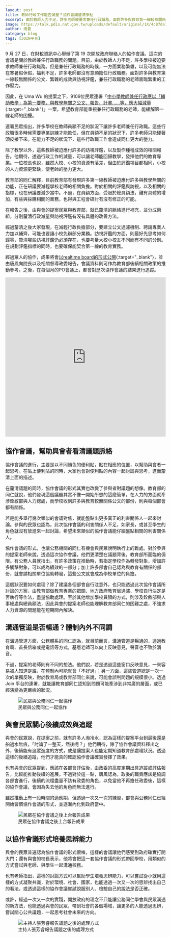 ```yaml
---
layout: post
title: 教師行政工作能否減量？協作會議釐清爭點
excerpt: 由於教師人力不足，許多老師被要求兼任行政職務，面對許多與教育第一線較無關係的公文、繁雜的成效與訪視評鑑，兼任行政職務的老師面臨繁重的工作壓力。協作會議如何釐清此問題的爭點？
image: https://talk.pdis.nat.gov.tw/uploads/default/original/1X/4c87da7388bc600b637540fc1ec590ca2a9a1d76.JPG
author: 雨蒼
category: blog
tags: [JOIN平台]
---
```


9 月 27 日，在財稅資訊中心舉辦了第 19 次開放政府聯絡人的協作會議。這次的會議是關於教師兼任行政職務的問題。目前，由於教師人力不足，許多學校被迫要求教師兼任行政職務。但是兼任行政職務的時候，一方面業務繁雜，以及可能無法在寒暑假休假，福利不足，許多老師都沒有意願擔任行政職務。面對許多與教育第一線較無關係的公文、繁雜的成效與訪視評鑑，兼任行政職務的老師面臨繁重的工作壓力。

因此，在 Uma Wu 的提案之下，9109位民眾連署「[中小學教師兼任行政應以「輔助教學」為第一要務，與教學無關之公文、報告、計畫……等，應大幅減量](https://join.gov.tw/idea/detail/6090d5bd-45b9-47fb-b5d6-626fc860111a){:target="_blank"}」一案，希望教育部能重視兼任行政職務的老師，能緩解第一線老師的困擾。

連署民眾指出，許多學校在教師員額不足的狀況下讓許多老師兼任行政職。這些行政職很多時候需要專業訓練才能擔任，但在員額不足的狀況下，許多老師只能硬著頭皮接下來。在能力不足的狀況下，這些行政職工作會造成同仁更大的壓力。

除了教學以外，這些教師被迫應付許多的訪視評鑑，以及製作種種成效的相關報告。他期待，透過行政工作的減量，可以讓老師能回歸教學，發揮他們的教育專業。一位校長也說，雖然大校、小校的資源有落差，但由於評鑑項目都相同，小校的人力資源更緊缺，使老師的壓力更大。

教育部的同仁解釋，目前教育部有發現許多第一線教師被迫應付許多與教學無關的功能，正在研議要減輕學校老師的相關負擔。對於相關的評鑑與訪視，以及相關的指標，也在研議要減少當中。不過，在員額方面，受限於總員額法，難有具體的增加，有些與採購相關的業務，也得與工程會研討有沒有修正的可能。

在報告之後，由與會的提案民眾與教育部，就已釐清的脈絡進行補充，並分成兩組，分別釐清行政減量與訪視評鑑有沒有具體的改善方法。

經過釐清之後大家發現，在減輕行政負擔部分，要建立公文過濾機制、聘請專業人力加以補齊，可能也要讓小校免辦部分業務。訪視評鑑的方面，則最好先思考如何歸零，釐清哪些訪視評鑑仍必須存在，也要考量大校小校友不同而有不同的分別。在規劃評鑑指標的同時，也要確保能契合第一線的教育實務。

經過眾人的協作，成果將會[以realtime board的形式公開](https://realtimeboard.com/app/board/o9J_k0MSgGg=/){:target="_blank"}，並由唐鳳向院長以及相關督導政委報告，會議資料則可作為教育部後續相關政策的推動參考。之後，在每個月的PO會議上，都會對歷次協作會議的結果進行追蹤。

<iframe width="100%" height="500" title="realtimeboard" src="https://realtimeboard.com/app/embed/o9J_k0MSgGg=/?&pres=1" frameborder="0" scrolling="no" allowfullscreen></iframe>

## 協作會議，幫助與會者看清議題脈絡

協作會議的進行，主要是以不同顏色的便利貼，貼在相應的位置，以幫助與會者一起思考。在貼上便利貼的同時，大家也會對便利貼的內容一起討論與思考，進而釐清上面的描述。

在釐清議題的同時，協作會議的形式其實也改變了參與者對議題的想像。教育部的同仁就說，他們發現這個議題其實不像一開始所想的這麼簡單，在人力的方面就牽涉銓敘部與人力總處，而學校收到許多與教育較無關係公文的部份，則與每個部會都有關係。

若是能多舉行幾次類似的會議對焦，就能盤點出更多真正的利害關係人一起來討論。參與的民眾也認為，此次協作會議的利害關係人不足，如家長，或甚至學生的角色就沒有放進來一起討論，希望未來類似的協作會議能仔細盤點相關的利害關係人。

協作會議的形式，也讓公務機關的同仁有機會與民眾說明執行上的難處。對於參與的提案老師來說，透過這次協作會議，他們更清楚在議題背後，教育部所面臨的侷限。有公務人員就指出，有許多政策在推動時，若指定學校作為轉發對象，增加許多觸擊對象，可以成為績效的一部分；加上許多部會自己認為與教育有關係的部份，就會請相關單位協助轉發，這些公文就會成為學校單位的負擔。

這個狀況要如何處理？除了建議各個部會自行注意外，也只能透過此次協作會議所討論的方案，由教育部做教育專業的把關、地方政府教育局過濾、學校自行決定是否執行等作法，盡量協助處理。至於其他增加學校員額的方式，則涉及銓敘部與人事總處與總員額法，因此與會的提案老師也能理解教育部同仁的困難之處，不強求人力資源的問題能在短期間內解決。

## 溝通管道是否暢通？體制內外不同調

在溝通管道方面，公務體系的同仁認為，就目前而言，溝通管道是暢通的，透過教育局、首長信箱或是電話等方式，基層老師可以向上反映意見，聲音也不致於消音。

不過，提案的老師則有不同的想法。他們說，若是透過這些窗口反映意見，一來容易被人知道是誰，在體制內可能就會「不好過」；另一方面，這些管道總是一次一次的單獨反映，對於教育局或教育部同仁來說，可能會誤判問題的規模很小。透過 Join 平台的連署，就能讓教育部同仁認知到問題可能牽涉到非常廣的層面，或已經演變為更嚴峻的狀況。

<figure>
  <img src="https://talk.pdis.nat.gov.tw/uploads/default/original/1X/5911b18577621d0e9618ff178f7d089f480e56c7.JPG" alt="民眾與公務同仁一起協作">
  <figcaption>民眾與公務同仁一起協作</figcaption>
</figure>

## 與會民眾關心後續成效與追蹤

與會的民眾說，在提案之前，就有許多人潑冷水，認為這樣的提案平台到最後還是船過水無痕，「討論了一整天，然後呢？」他們期待，除了協作會議資料釋出之外，後續能有追蹤進度的方式，或是讓提案人也能定期知道教育部處理狀況。透過這樣的後續追蹤，他們才能真的確認協作會議確實發揮了效果。

也有與會的民眾提到，應該在各部會評估後，由政委的高度定期出具追蹤或評估報告，比較能推動後續的進展。不過對於這一點，唐鳳認為，政委的職責應該是協調各部會進行，後續的流程盡量不該有政委的角色，以免當他不再擔任政委後，這樣的協作會議，會因為失去他的角色而無法進行。

雖然推動上有一段時間的適應期，但透過一次又一次的練習，部會與公務同仁已經開始習慣協作會議的形式，並逐漸內化到政府當中。

<figure>
  <img src="https://talk.pdis.nat.gov.tw/uploads/default/original/1X/723f00d25fb07b7e1fb87b5eeb24bd8e61adbc33.JPG" alt="民眾在協作會議之後上台報告成果">
  <figcaption>民眾在協作會議之後上台報告成果</figcaption>
</figure>

## 以協作會議形式培養思辨能力

與會的民眾普遍認為協作會議的形式很棒，這樣的會議讓他們感受到政府確實打開大門；還有與會的校長表示，他將會把這一套協作會議的形式帶回學校，用類似的方式嘗試與老師、與學生一起溝通校務。

也有老師指出，這樣的討論方式可以幫助學生培養思辨能力，可以嘗試從小就用這樣的方式凝聚共識，對於環境、社會、國家，也能透過一次又一次的思辨找出自己的看法，或透過這樣的協作會議嘗試說服別人、檢驗自己的說法是否正確。

或許，經過一次又一次的實踐，開放政府的理念不只能讓公務同仁學會與民眾溝通的新方法，也能透過與會的民眾，帶到社會的各個場域，讓更多的人能透過思辨，嘗試關心公共議題，一起思考社會未來的方向。

<figure>
  <img src="https://talk.pdis.nat.gov.tw/uploads/default/original/1X/4c87da7388bc600b637540fc1ec590ca2a9a1d76.JPG" alt="主持人張芳睿報告議題之後的處理方式">
  <figcaption>主持人張芳睿報告議題之後的處理方式</figcaption>
</figure>

